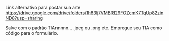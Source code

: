 Link alternativo para postar sua arte https://drive.google.com/drive/folders/1h83lj7VMBRI29FOZcmK7TqUp82zinND8?usp=sharing

Salve com o padrão TIAnnnnn... .jpeg ou .png etc. Empregue seu TIA como código para o formulário.


